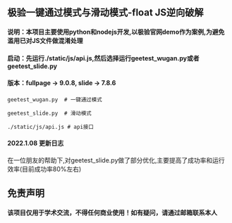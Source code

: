 极验一键通过模式与滑动模式-float JS逆向破解
-
#### 说明：本项目主要使用python和nodejs开发,以极验官网demo作为案例,为避免滥用已对JS文件做混淆处理
#### 启动：先运行./static/js/api.js,然后选择运行geetest_wugan.py或者geetest_slide.py
#### 版本：fullpage -> 9.0.8, slide -> 7.8.6

    geetest_wugan.py  # 一键通过模式  
       
    geetest_slide.py  # 滑动模式 
    
    ./static/js/api.js # api接口 
    
#### 2022.1.08 更新日志
在一位朋友的帮助下,对geetest_slide.py做了部分优化,主要提高了成功率和运行效率(目前成功率80%左右)

免责声明
-
#### 该项目仅用于学术交流，不得任何商业使用！如有疑问，请通过邮箱联系本人
